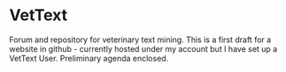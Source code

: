# VetText
Forum and repository for veterinary text mining. 
This is a first draft for a website in github - currently hosted under my account but I have set up a VetText User. 
Preliminary agenda enclosed. 
